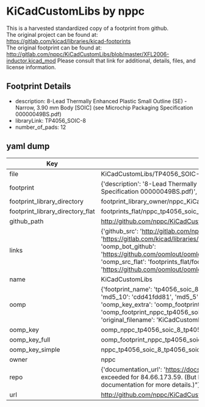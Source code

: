 # KiCadCustomLibs by nppc  
This is a harvested standardized copy of a footprint from github.  
The original project can be found at:  
https://gitlab.com/kicad/libraries/kicad-footprints  
The original footprint can be found at:
http://gitlab.com/nppc/KiCadCustomLibs/blob/master/XFL2006-inductor.kicad_mod
Please consult that link for additional, details, files, and license information.  
## Footprint Details
* description: 8-Lead Thermally Enhanced Plastic Small Outline (SE) - Narrow, 3.90 mm Body [SOIC] (see Microchip Packaging Specification 00000049BS.pdf)  
* libraryLink: TP4056_SOIC-8  
* number_of_pads: 12  
## yaml dump  
| Key | Value |  
| --- | --- |  
| file | KiCadCustomLibs/TP4056_SOIC-8.kicad_mod |  
| footprint | {'description': '8-Lead Thermally Enhanced Plastic Small Outline (SE) - Narrow, 3.90 mm Body [SOIC] (see Microchip Packaging Specification 00000049BS.pdf)', 'libraryLink': 'TP4056_SOIC-8', 'number_of_pads': 12} |  
| footprint_library_directory | footprint_library_owner/nppc_KiCadCustomLibs |  
| footprint_library_directory_flat | footprints_flat/nppc_tp4056_soic_8_tp4056_soic_8/working |  
| github_path | http://github.com/nppc/KiCadCustomLibs/blob/master/TP4056_SOIC-8.kicad_mod |  
| links | {'github_src': 'http://gitlab.com/nppc/KiCadCustomLibs/blob/master/XFL2006-inductor.kicad_mod', 'github_src_repo': 'https://gitlab.com/kicad/libraries/kicad-footprints', 'oomp_bot': 'footprints/nppc_tp4056_soic_8_tp4056_soic_8/working', 'oomp_bot_github': 'https://github.com/oomlout/oomlout_oomp_footprint_bot/tree/main/footprints/nppc_tp4056_soic_8_tp4056_soic_8/working', 'oomp_src_flat': 'footprints_flat/footprints_flat/nppc_tp4056_soic_8_tp4056_soic_8/working', 'oomp_src_flat_github': 'https://github.com/oomlout/oomlout_oomp_footprint_src/tree/main/footprints_flat/nppc_tp4056_soic_8_tp4056_soic_8/working'} |  
| name | KiCadCustomLibs |  
| oomp | {'footprint_name': 'tp4056_soic_8', 'library_name': 'tp4056_soic_8_kicad_mod', 'md5': 'cdd41fdd810fbacd60d873d6fd26c754', 'md5_10': 'cdd41fdd81', 'md5_5': 'cdd41', 'md5_6': 'cdd41f', 'oomp_key': 'oomp_nppc_tp4056_soic_8_tp4056_soic_8', 'oomp_key_extra': 'oomp_footprint_nppc_tp4056_soic_8_tp4056_soic_8', 'oomp_key_full': 'oomp_footprint_nppc_tp4056_soic_8_tp4056_soic_8_cdd41f', 'oomp_key_simple': 'nppc_tp4056_soic_8_tp4056_soic_8', 'original_filename': 'KiCadCustomLibs/TP4056_SOIC-8.kicad_mod', 'owner_name': 'nppc'} |  
| oomp_key | oomp_nppc_tp4056_soic_8_tp4056_soic_8 |  
| oomp_key_full | oomp_footprint_nppc_tp4056_soic_8_tp4056_soic_8 |  
| oomp_key_simple | nppc_tp4056_soic_8_tp4056_soic_8 |  
| owner | nppc |  
| repo | {'documentation_url': 'https://docs.github.com/rest/overview/resources-in-the-rest-api#rate-limiting', 'message': "API rate limit exceeded for 84.66.173.59. (But here's the good news: Authenticated requests get a higher rate limit. Check out the documentation for more details.)"} |  
| url | http://github.com/nppc/KiCadCustomLibs |  


